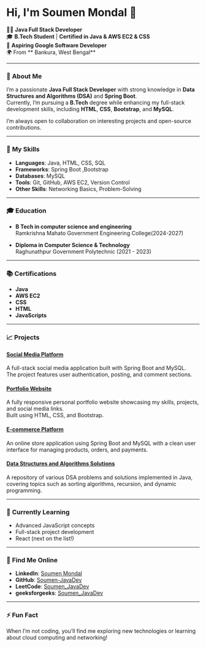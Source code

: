 # Hi, I'm Soumen Mondal 👋

👨‍💻 **Java Full Stack Developer**  
🎓 **B.Tech Student** | **Certified in Java & AWS EC2 & CSS**  
💼 **Aspiring Google Software Developer**  
🌍 From ** Bankura, West Bengal**

---

### 🚀 **About Me**
I’m a passionate **Java Full Stack Developer** with strong knowledge in **Data Structures and Algorithms (DSA)** and **Spring Boot**.  
Currently, I’m pursuing a **B.Tech** degree while enhancing my full-stack development skills, including **HTML**, **CSS**, **Bootstrap**, and **MySQL**.

I’m always open to collaboration on interesting projects and open-source contributions.

---

### 🔧 **My Skills**
- **Languages**: Java, HTML, CSS, SQL
- **Frameworks**: Spring Boot ,Bootstrap
- **Databases**: MySQL
- **Tools**: Git, GitHub, AWS EC2, Version Control
- **Other Skills**: Networking Basics, Problem-Solving

---


### 🎓 **Education**
- **B Tech  in computer science and engineering**<br/>
  Ramkrishna Mahato Government Engineering College(2024-2027)

- **Diploma in Computer Science & Technology**  
  Raghunathpur Government Polytechnic (2021 - 2023)  


---

### 📚 **Certifications**

- **Java**
- **AWS EC2**  
- **CSS**
- **HTML**
- **JavaScripts**

---

### 📈 **Projects**
#### [Social Media Platform](https://github.com/Soumen-JavaDev/social-media-platform)
A full-stack social media application built with Spring Boot and MySQL.  
The project features user authentication, posting, and comment sections.

#### [Portfolio Website](https://github.com/Soumen-JavaDev/portfolio-website)
A fully responsive personal portfolio website showcasing my skills, projects, and social media links.  
Built using HTML, CSS, and Bootstrap.

#### [E-commerce Platform](https://github.com/Soumen-JavaDev/spring-boot-ecommerce)
An online store application using Spring Boot and MySQL with a clean user interface for managing products, orders, and payments.

#### [Data Structures and Algorithms Solutions](https://github.com/Soumen-JavaDev/Problem_solution_java)
A repository of various DSA problems and solutions implemented in Java, covering topics such as sorting algorithms, recursion, and dynamic programming.

---

### 🌱 **Currently Learning**
- Advanced JavaScript concepts
- Full-stack project development
- React (next on the list!)

---

### 🔗 **Find Me Online**
- **LinkedIn**: [Soumen Mondal](https://linkedin.com/in/soumen-mondal-99362b246)  
- **GitHub**: [Soumen-JavaDev](https://github.com/Soumen-JavaDev)  
- **LeetCode**: [Soumen_JavaDev](https://leetcode.com/u/Soumen_JavaDev/)
- **geeksforgeeks**:  [Soumen_JavaDev](https://www.geeksforgeeks.org/user/Soumen_JavaDev/)

---

### ⚡ **Fun Fact**
When I’m not coding, you’ll find me exploring new technologies or learning about cloud computing and networking!
